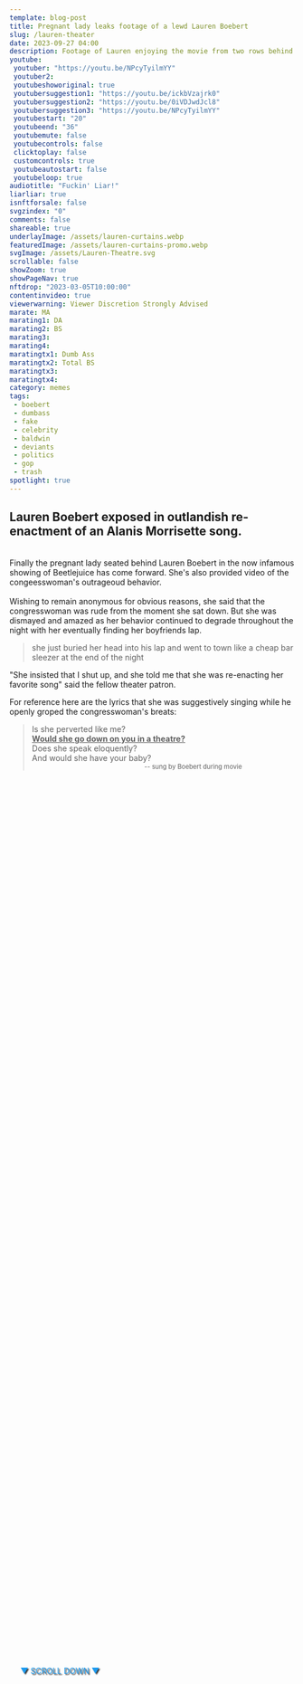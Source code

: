 ```yaml
---
template: blog-post
title: Pregnant lady leaks footage of a lewd Lauren Boebert
slug: /lauren-theater
date: 2023-09-27 04:00
description: Footage of Lauren enjoying the movie from two rows behind her 
youtube:
 youtuber: "https://youtu.be/NPcyTyilmYY"
 youtuber2: 
 youtubeshoworiginal: true
 youtubersuggestion1: "https://youtu.be/ickbVzajrk0"
 youtubersuggestion2: "https://youtu.be/0iVDJwdJcl8"
 youtubersuggestion3: "https://youtu.be/NPcyTyilmYY"
 youtubestart: "20"
 youtubeend: "36"
 youtubemute: false
 youtubecontrols: false
 clicktoplay: false
 customcontrols: true
 youtubeautostart: false
 youtubeloop: true
audiotitle: "Fuckin' Liar!"
liarliar: true
isnftforsale: false
svgzindex: "0"
comments: false
shareable: true
underlayImage: /assets/lauren-curtains.webp
featuredImage: /assets/lauren-curtains-promo.webp
svgImage: /assets/Lauren-Theatre.svg
scrollable: false
showZoom: true
showPageNav: true
nftdrop: "2023-03-05T10:00:00"
contentinvideo: true
viewerwarning: Viewer Discretion Strongly Advised
marate: MA
marating1: DA
marating2: BS
marating3: 
marating4: 
maratingtx1: Dumb Ass
maratingtx2: Total BS
maratingtx3: 
maratingtx4: 
category: memes
tags: 
 - boebert
 - dumbass
 - fake
 - celebrity
 - baldwin
 - deviants
 - politics
 - gop
 - trash
spotlight: true
---
```


<div style="position:absolute; top:75vh; text-shadow:2px 2px 2px #333; color:#1D9BF0 !important; padding-left:2vw; animation:fadeout 4s forwards; animation-delay:4s;">
▼ SCROLL DOWN ▼
</div>

<div class="contentbody" style="text-align:left !important; margin-top:0;">

## Lauren Boebert exposed in outlandish re-enactment of an Alanis Morrisette song.

<br />
Finally the pregnant lady seated behind Lauren Boebert in the now infamous showing of Beetlejuice has come forward. She's also provided video of the congeesswoman's outrageoud behavior.
<br /><br />
Wishing to remain anonymous for obvious reasons, she said that the congresswoman was rude from the moment she sat down. But she was dismayed and amazed as her behavior continued to degrade throughout the night with her eventually finding her boyfriends lap.

<blockquote>she just buried her head into his lap and went to town like a cheap bar sleezer at the end of the night</blockquote>

"She insisted that I shut up, and she told me that she was re-enacting her favorite song" said the fellow theater patron.

For reference here are the lyrics that she was suggestively singing while he openly groped the congresswoman's breats:

<blockquote>Is she perverted like me?<br />
<span style="font-weight:bold; text-decoration:underline;">Would she go down on you in a theatre?</span><br />
Does she speak eloquently?<br />
And would she have your baby?<br />
<div style="font-size:80%; text-align:right; margin-right:20%;">-- sung by Boebert during movie</div></blockquote>


</div>